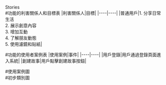 Stories<br>
#功能的利害關係人和目標表
|利害關係人|目標|
|----|----|
|普通用戶|1. 分享日常生活<br>2. 展示創意內容<br>3. 增加互動<br>4. 了解朋友動態<br>5. 使用濾鏡和貼紙|

#功能的使用者案例表
|使用案例|事件|
|----|----|
|用戶登錄|用戶通過登錄頁面進入系統|
|創建故事|用戶點擊創建故事按鈕|

#使用案例圖<br>
#初步類別圖<br>
